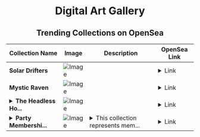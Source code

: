 <div align="center">

# Digital Art Gallery

## Trending Collections on OpenSea

| Collection Name                       | Image                                                                                     | Description                       | OpenSea Link                                                                                          |
|---------------------------------------|-------------------------------------------------------------------------------------------|-----------------------------------|--------------------------------------------------------------------------------------------------------|
| **Solar Drifters** | ![Image](https://i.seadn.io/s/raw/files/1cdff256ee4df210d627abaf98ad16d6.jpg?w=500&auto=format?w=200&auto=format) |  | <details><summary>Link</summary>[Solar Drifters](https://opensea.io/collection/solar-drifters)</details> |
| **Mystic Raven** | ![Image](https://i.seadn.io/s/raw/files/02ff831f24ecba8c6bb26fad980d92ab.jpg?w=500&auto=format?w=200&auto=format) |  | <details><summary>Link</summary>[Mystic Raven](https://opensea.io/collection/mystic-raven)</details> |
| **<details><summary>The Headless Ho...</summary>The Headless Horseman</details>** | ![Image](https://i.seadn.io/s/raw/files/17dd967c49f9720dded4d0f2c9dee490.jpg?w=500&auto=format?w=200&auto=format) |  | <details><summary>Link</summary>[The Headless Horseman](https://opensea.io/collection/the-headless-horseman-1)</details> |
| **<details><summary>Party Membershi...</summary>Party Memberships: Gamma Markets Innovation</details>** | ![Image](https://i.seadn.io/s/raw/files/d927d3099257832e7e94bc703b32b1e5.png?w=500&auto=format?w=200&auto=format) | <details><summary>This collection represents mem...</summary>This collection represents memberships in the following Party: Gamma Markets Innovation. Head to https://base.party.app/party/0x6919be48284b9bee88120c327cdc5bf6e04ee10e to view the Party's latest activity.</details> | <details><summary>Link</summary>[Party Memberships: Gamma Markets Innovation](https://opensea.io/collection/party-memberships-gamma-markets-innovation)</details> |

</div>